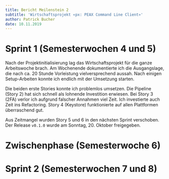 ```yaml
---
title: Bericht Meilenstein 2
subtitle: 'Wirtschaftsprojekt «px: PEAX Command Line Client»'
author: Patrick Bucher
date: 10.11.2019
---
```


# Sprint 1 (Semesterwochen 4 und 5)

Nach der Projektinitialisierung lag das Wirtschaftsprojekt für die ganze
Arbeitswoche brach. Am Wochenende dokumentierte ich die Ausgangslage, die nach
ca. 20 Stunde Vorleistung vielversprechend aussah. Nach einigen Setup-Arbeiten
konnte ich endlich mit der Umsetzung starten.

Die beiden erste Stories konnte ich problemlos umsetzen. Die Pipeline (Story 2)
hat sich schnell als lohnende Investition erwiesen. Bei Story 3 (2FA) verlor
ich aufgrund falscher Annahmen viel Zeit. Ich investierte auch Zeit ins
Refactoring. Story 4 (Keystore) funktionierte auf allen Plattformen überraschend gut.

Aus Zeitmangel wurden Story 5 und 6 in den nächsten Sprint verschoben. Der
Release `v0.1.0` wurde am Sonntag, 20. Oktober freigegeben.

# Zwischenphase (Semesterwoche 6)

# Sprint 2 (Semesterwochen 7 und 8)
